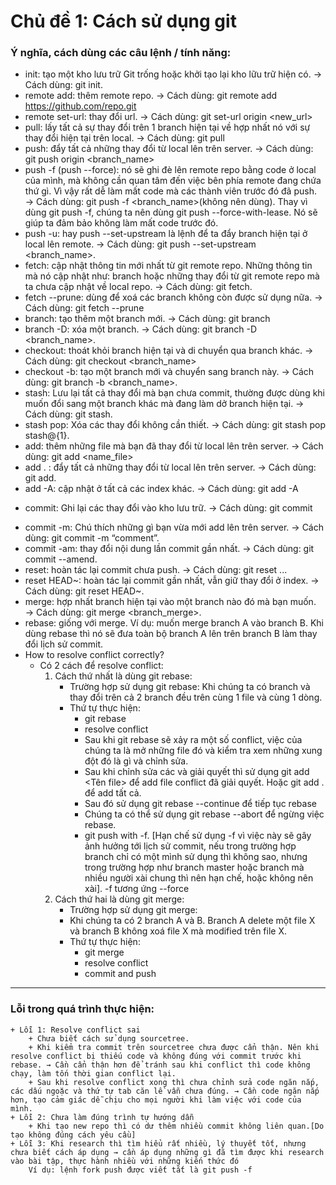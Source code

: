 # Chủ đề 1: Cách sử dụng git

### Ý nghĩa, cách dùng các câu lệnh / tính năng:
  * init: tạo một kho lưu trữ Git trống hoặc khởi tạo lại kho lữu trữ hiện có.
    → Cách dùng: git init.
  * remote add: thêm remote repo.
    → Cách dùng: git remote add <remote-name> https://github.com/repo.git
  * remote set-url: thay đổi url.
    → Cách dùng: git set-url origin <new_url>
  * pull: lấy tất cả sự thay đổi trên 1 branch hiện tại về hợp nhất  nó với sự thay đổi hiện tại trên local.
    → Cách dùng: git pull
  * push: đẩy tất cả những thay đổi từ local lên trên server.
    → Cách dùng: git push origin <branch_name>
  * push -f (push --force): nó sẽ ghi đè lên remote repo bằng code ở local của mình, mà không cần quan tâm đến việc bên phía remote đang chứa thứ gì. Vì vậy rất dễ làm mất code mà các thành viên trước đó đã push.
    → Cách dùng: git push -f <branch_name>(không nên dùng). Thay vì dùng git push -f, chúng ta nên dùng git push --force-with-lease. Nó sẽ giúp ta đảm bảo không làm mất code trước đó.
  * push -u: hay push --set-upstream là lệnh để ta đẩy branch hiện tại ở local lên remote.
    → Cách dùng: git push --set-upstream <remote> <branch_name>.
  * fetch: cập nhật thông tin mới nhất từ git remote repo. Những thông tin mà nó cập nhật như: branch hoặc những thay đổi từ git remote repo mà ta chưa cập nhật về local repo.
    → Cách dùng: git fetch.
  * fetch --prune: dùng để xoá các branch không còn được sử dụng nữa.
    → Cách dùng: git fetch --prune <name>
  * branch: tạo thêm một branch mới.
    → Cách dùng: git branch <name>
  * branch -D: xóa một branch.
    → Cách dùng: git branch -D <branch_name>.
  * checkout: thoát khỏi branch hiện tại và di chuyển qua branch khác.
    → Cách dùng: git checkout <branch_name>
  * checkout -b: tạo một branch mới và chuyển sang branch này.
    → Cách dùng: git branch -b <branch_name>.
  * stash: Lưu lại tất cả thay đổi mà bạn chưa commit, thường được dùng khi muốn đổi sang một branch khác mà đang làm dở branch hiện tại.
    → Cách dùng: git stash.
  * stash pop: Xóa các thay đổi không cần thiết.
    → Cách dùng: git stash pop stash@{1}.
  * add: thêm những file mà bạn đã thay đổi từ local lên trên server.
    → Cách dùng: git add <name_file>
  * add . :  đẩy tất cả những thay đổi từ local lên trên server.
    → Cách dùng: git add.
  * add -A: cập nhật ở tất cả các index khác.
    → Cách dùng: git add -A
  - commit: Ghi lại các thay đổi vào kho lưu trữ.
    → Cách dùng: git commit
  * commit -m: Chú thích những gì bạn vừa mới add lên trên server.
 	→ Cách dùng: git commit -m “comment”.
  * commit -am: thay đổi nội dung lần commit gần nhất.
    → Cách dùng: git commit --amend.
  * reset: hoàn tác lại commit chưa push.
    → Cách dùng: git reset ...
  * reset HEAD~: hoàn tác lại commit gần nhất, vẫn giữ thay đổi ở index.
    → Cách dùng: git reset HEAD~.
  * merge: hợp nhất branch hiện tại vào một branch nào đó mà bạn muốn.
    → Cách dùng: git merge <branch_merge>.
  * rebase: giống với merge. Ví dụ: muốn merge branch A vào branch B. Khi dùng rebase thì nó sẽ đưa toàn bộ branch A lên trên branch B làm thay đổi lịch sử commit.
  * How to resolve conflict correctly?
    * Có 2 cách để resolve conflict:
        1. Cách thứ nhất là dùng git rebase:
            - Trường hợp sử dụng git rebase: Khi chúng ta có branch và thay đổi trên cả 2 branch đều trên cùng 1 file và cùng 1 dòng.
            - Thứ tự thực hiện:
                + git rebase
                + resolve conflict
                + Sau khi git rebase sẽ xảy ra một số conflict, việc của chúng ta là mở những file đó và kiểm tra xem những xung đột đó là gì và chỉnh sửa.
                + Sau khi chỉnh sửa các và giải quyết thì sử dụng git add <Tên file> để add file conflict đã giải quyết. Hoặc git add . để add tất cả.
                + Sau đó sử dụng git rebase --continue để tiếp tục rebase
                + Chúng ta có thể sử dụng git rebase --abort để ngừng việc rebase.
                + git push with -f. [Hạn chế sử dụng -f vì việc này sẽ gây ảnh hưởng tới lịch sử commit, nếu trong trường hợp branch chỉ có một mình sử dụng thì không sao, nhưng trong trường hợp như branch master hoặc branch mà nhiều người xài chung thì nên hạn chế, hoặc không nên xài]. -f tương ứng --force
        2. Cách thứ hai là dùng git merge:
            - Trường hợp sử dụng git merge:
            - Khi chúng ta có 2 branch A và B. Branch A delete một file X và branch B không xoá file X mà modified trên file X.
            - Thứ tự thực hiện:
                + git merge
                + resolve conflict
                + commit and push
*****
### Lỗi trong quá trình thực hiện:
    + Lỗi 1: Resolve conflict sai
        + Chưa biết cách sử dụng sourcetree.
        + Khi kiểm tra commit trên sourcetree chưa được cẩn thận. Nên khi resolve conflict bị thiếu code và không đúng với commit trước khi rebase. → Cần cẩn thận hơn để tránh sau khi conflict thì code không chạy, làm tốn thời gian conflict lại.
        + Sau khi resolve conflict xong thì chưa chỉnh sửa code ngăn nắp, các dấu ngoặc và thứ tự tab căn lề vẫn chưa đúng. → Cần code ngăn nắp hơn, tạo cảm giác dễ chịu cho mọi người khi làm việc với code của mình.
    + Lỗi 2: Chưa làm đúng trình tự hướng dẫn
        + Khi tạo new repo thì có dư thêm nhiều commit không liên quan.[Do tạo không đúng cách yêu cầu]
    + Lỗi 3: Khi research thì tìm hiểu rất nhiều, lý thuyết tốt, nhưng chưa biết cách áp dụng → cần áp dụng những gì đã tìm được khi research vào bài tập, thực hành nhiều với những kiến thức đó
        Ví dụ: lệnh fork push được viết tắt là git push -f
